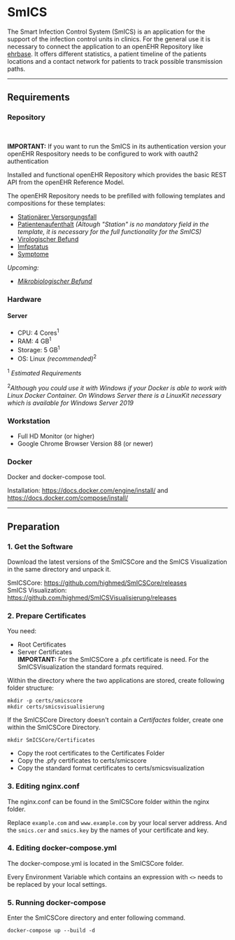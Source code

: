 # SmICS

The Smart Infection Control System (SmICS) is an application for the support of the infection control units in clinics. For the general use it is necessary to connect the application to an openEHR Repository like [ehrbase](https://github.com/ehrbase/ehrbase). It offers different statistics, a patient timeline of the patients locations and a contact network for patients to track possible transmission paths. 

___
## Requirements

### Repository

<br>

**IMPORTANT:** If you want to run the SmICS in its authentication version your openEHR Respository needs to be configured to work with oauth2 authentication


Installed and functional openEHR Repository which provides the basic REST API from the openEHR Reference Model.

The openEHR Repository needs to be prefilled with following templates and compositions for these templates:

- [Stationärer Versorgungsfall](https://ckm.highmed.org/ckm/templates/1246.169.620)
- [Patientenaufenthalt](https://ckm.highmed.org/ckm/templates/1246.169.590) *(Altough "Station" is no mandatory field in the template, it is necessary for the full functionality for the SmICS)*
- [Virologischer Befund](https://ckm.highmed.org/ckm/templates/1246.169.636)
- [Imfpstatus](https://ckm.highmed.org/ckm/templates/1246.169.1187)
- [Symptome](https://ckm.highmed.org/ckm/templates/1246.169.1109)

*Upcoming:*
- *[Mikrobiologischer Befund](https://ckm.highmed.org/ckm/templates/1246.169.69)*

### Hardware

#### Server 
- CPU: 4 Cores<sup>1</sup> 
- RAM: 4 GB<sup>1</sup> 
- Storage: 5 GB<sup>1</sup> 
- OS: Linux *(recommended)*<sup>2</sup> 

<sup>1</sup> *Estimated Requirements*

<sup>2</sup>*Although you could use it with Windows if your Docker is able to work with Linux Docker Container. On Windows Server there is a LinuxKit necessary which is available for Windows Server 2019*

### Workstation
- Full HD Monitor (or higher)
- Google Chrome Browser Version 88 (or newer)

### Docker

Docker and docker-compose tool. 

Installation: https://docs.docker.com/engine/install/ and https://docs.docker.com/compose/install/

___
## Preparation

### 1. Get the Software

Download the latest versions of the SmICSCore and the SmICS Visualization in the same directory and unpack it.

SmICSCore: https://github.com/highmed/SmICSCore/releases <br>
SmICS Visualization: https://github.com/highmed/SmICSVisualisierung/releases

### 2. Prepare Certificates

You need:
<ul>
<li>Root Certificates</li>
<li>Server Certificates</li>
<b>IMPORTANT:</b> For the SmICSCore a .pfx certificate is need. For the SmICSVisualization the standard formats required. 
</ul>

Within the directory where the two applications are stored, create following folder structure:

```
mkdir -p certs/smicscore
mkdir certs/smicsvisualisierung
```

If the SmICSCore Directory doesn't contain a <i>Certifactes</i> folder, create one within the SmICSCore Directory.
```
mkdir SmICSCore/Certificates
```

<ul>
<li>Copy the root certificates to the Certificates Folder</li>
<li>Copy the .pfy certificates to certs/smicscore</li>
<li>Copy the standard format certificates to certs/smicsvisualization</li>
</ul>

### 3. Editing nginx.conf

The nginx.conf can be found in the SmICSCore folder within the nginx folder. 

Replace ```example.com``` and ```www.example.com``` by your local server address. And the ```smics.cer``` and ```smics.key```  by the names of your certificate and key.

### 4. Editing docker-compose.yml

The docker-compose.yml is located in the SmICSCore folder.

Every Environment Variable which contains an expression with ```<>``` needs to be replaced by your local settings.

### 5. Running docker-compose

Enter the SmICSCore directory and enter following command. 

```
docker-compose up --build -d
```

